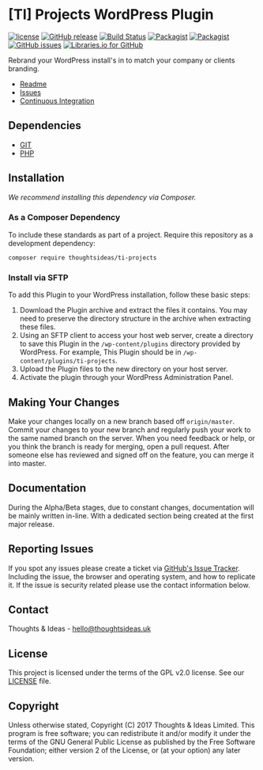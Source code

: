 # [TI] Projects WordPress Plugin

[![license](https://img.shields.io/github/license/thoughtsideas/ti-projects.svg)](https://github.com/thoughtsideas/ti-projects)  [![GitHub release](https://img.shields.io/github/release/thoughtsideas/ti-projects.svg)](https://github.com/thoughtsideas/ti-projects)  [![Build Status](https://travis-ci.org/thoughtsideas/ti-projects.svg?branch=master)](https://travis-ci.org/thoughtsideas/ti-projects)  [![Packagist](https://img.shields.io/packagist/v/thoughtsideas/ti-projects.svg)](https://packagist.org/packages/thoughtsideas/ti-projects)  [![Packagist](https://img.shields.io/packagist/dt/thoughtsideas/ti-projects.svg)](https://packagist.org/packages/thoughtsideas/ti-projects)  [![GitHub issues](https://img.shields.io/github/issues/thoughtsideas/ti-projects.svg)](https://github.com/thoughtsideas/ti-projects)  [![Libraries.io for GitHub](https://img.shields.io/librariesio/github/thoughtsideas/ti-projects.svg)](https://github.com/thoughtsideas/ti-projects)

Rebrand your WordPress install's in to match your company or clients branding.

- [Readme](https://github.com/thoughtsideas/ti-projects/blob/master/readme.md)
- [Issues](https://github.com/thoughtsideas/ti-projects/issues/)
- [Continuous Integration](https://travis-ci.org/thoughtsideas/ti-projects)

## Dependencies

- [GIT](https://git-scm.com/downloads/)
- [PHP](http://www.php.net/)

## Installation

*We recommend installing this dependency via Composer.*

### As a Composer Dependency

To include these standards as part of a project. Require this repository
as a development dependency:

```
composer require thoughtsideas/ti-projects
```

### Install via SFTP

To add this Plugin to your WordPress installation, follow these basic steps:

1. Download the Plugin archive and extract the files it contains. You may need to preserve the directory structure in the archive when extracting these files.
1. Using an SFTP client to access your host web server, create a directory to save this Plugin in the `/wp-content/plugins` directory provided by WordPress. For example, This Plugin should be in `/wp-content/plugins/ti-projects`.
1. Upload the Plugin files to the new directory on your host server.
1. Activate the plugin through your WordPress Administration Panel.


## Making Your Changes

Make your changes locally on a new branch based off `origin/master`. Commit your changes to your new branch and regularly push your work to the same named branch on the server.
When you need feedback or help, or you think the branch is ready for merging, open a pull request.
After someone else has reviewed and signed off on the feature, you can merge it into master.

## Documentation

During the Alpha/Beta stages, due to constant changes, documentation will be mainly written in-line. With a dedicated section being created at the first major release.

## Reporting Issues

If you spot any issues please create a ticket via [GitHub's Issue Tracker](https://github.com/thoughtsideas/ti-projects/issues).
Including the issue, the browser and operating system, and how to replicate it.
If the issue is security related please use the contact information below.

## Contact

Thoughts & Ideas - [hello@thoughtsideas.uk](hello@thoughtsideas.uk)

## License

This project is licensed under the terms of the GPL v2.0 license. See our [LICENSE](https://github.com/thoughtsideas/ti-projects/blob/master/license.txt) file.

## Copyright

Unless otherwise stated, Copyright (C) 2017 Thoughts & Ideas Limited.
This program is free software; you can redistribute it and/or modify it under the terms of the GNU General Public License as published by the Free Software Foundation; either version 2 of the License, or (at your option) any later version.
